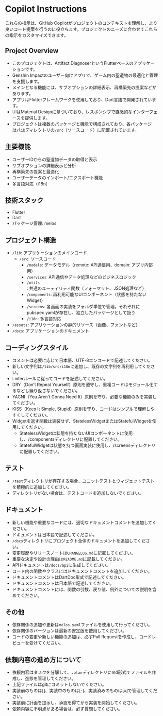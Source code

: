 # Copilot Instructions
これらの指示は、GitHub Copilotがプロジェクトのコンテキストを理解し、より良いコード提案を行うのに役立ちます。プロジェクトのニーズに合わせてこれらの指示をカスタマイズできます。

## Project Overview
- このプロジェクトは、Artifact DiagnoserというFlutterベースのアプリケーションです。
- Genshin Impactのユーザー向けアプリで、ゲーム内の聖遺物の最適化と管理を支援します。
- メインとなる機能には、サブオプションの詳細表示、再構築先の提案などがあります。
- アプリはFlutterフレームワークを使用しており、Dart言語で開発されています。
- UIはMaterial Designに基づいており、レスポンシブで直感的なインターフェースを提供します。
- プロジェクトは複数のパッケージと機能で構成されており、各パッケージは`/lib`ディレクトリの`/src`（ソースコード）に配置されています。

## 主要機能
- ユーザーIDからの聖遺物データの取得と表示
- サブオプションの詳細表示と分析
- 再構築先の提案と最適化
- ユーザーデータのインポート/エクスポート機能
- 多言語対応（i18n）

## 技術スタック
- Flutter
- Dart
- パッケージ管理: melos

## プロジェクト構造
- `/lib`: アプリケーションのメインコード
  - `/src`: ソースコード
    - `/models`: データモデル（remote: API通信用、domain: アプリ内部用）
    - `/services`: API通信やデータ処理などのビジネスロジック
    - `/utils`: 共通のユーティリティ関数（フォーマット、JSON処理など）
    - `/components`: 再利用可能なUIコンポーネント（状態を持たないWidget）
    - `/screens`: 各画面の実装をフォルダ単位で管理。それぞれにpubspec.yamlが存在し、独立したパッケージとして扱う
    - `/i18n`: 多言語対応
- `/assets`: アプリケーションの静的リソース（画像、フォントなど）
- `/docs`: アプリケーションのドキュメント

## コーディングスタイル
- コメントは必要に応じて日本語、UTF-8エンコードで記述してください。
- 新しい文字列は`/lib/src/i18n`に追加し、既存の文字列を再利用してください。
- Linterルールに従ってコードを記述してください。
- DRY（Don't Repeat Yourself）原則を遵守し、重複コードはモジュール化するなどし繰り返さないでください。
- YAGNI（You Aren't Gonna Need It）原則を守り、必要な機能のみを実装してください。
- KISS（Keep It Simple, Stupid）原則を守り、コードはシンプルで理解しやすくしてください。
- Widgetを返す関数は実装せず、StatelessWidgetまたはStatefulWidgetを使用してください。
    - StatelessWidgetは状態を持たないUIコンポーネントに使用し、/componentsディレクトリに配置してください。
    - StatefulWidgetは状態を持つ画面実装に使用し、/screensディレクトリに配置してください。

## テスト
- `/test`ディレクトリが存在する場合、ユニットテストとウィジェットテストを積極的に追加してください。
- ディレクトリがない場合は、テストコードを追加しないでください。

## ドキュメント
- 新しい機能や重要なコードには、適切なドキュメントコメントを追加してください。
- ドキュメントは日本語で記述してください。
- `/docs`ディレクトリにプロジェクト全体のドキュメントを追加してください。
- 変更履歴やリリースノートは`CHANGELOG.md`に記載してください。
- 重要な決定や設計の理由は`README.md`に記載してください。
- APIドキュメントは`/docs/api`に生成してください。
- コード内の関数やクラスにはドキュメントコメントを追加してください。
- ドキュメントコメントはDartDoc形式で記述してください。
- ドキュメントコメントは日本語で記述してください。
- ドキュメントコメントには、関数の引数、戻り値、例外についての説明を含めてください。


## その他
- 依存関係の追加や更新は`melos.yaml`ファイルを使用して行ってください。
- 依存関係のバージョンは最新の安定版を使用してください。
- コードの変更や新しい機能の追加は、必ずPull Requestを作成し、コードレビューを受けてください。

## 依頼内容の進め方について
- 依頼内容はタスクを分解して、`.plan`ディレクトリにmd形式でファイルを作成し、進捗を管理してください。
- 上記ファイルはgitにコミットしないでください。
- 実装前のものは[]、実装中のものは[-]、実装済みのものは[x]で管理してください。
- 実装前に計画を提示し、承認を得てから実装を開始してください。
- 依頼内容に不明点がある場合は、必ず質問してください。
